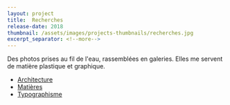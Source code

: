 ```yaml
---
layout: project
title:  Recherches
release-date: 2018
thumbnail: /assets/images/projects-thumbnails/recherches.jpg
excerpt_separator: <!--more-->
---
```

Des photos prises au fil de l'eau, rassemblées en galeries. Elles me servent de matière plastique et graphique<!--more-->.

- [Architecture](https://voir.thomasguesnon.net/architecture)
- [Matières](https://voir.thomasguesnon.net/matieres)
- [Typographisme](https://voir.thomasguesnon.net/typographisme)
